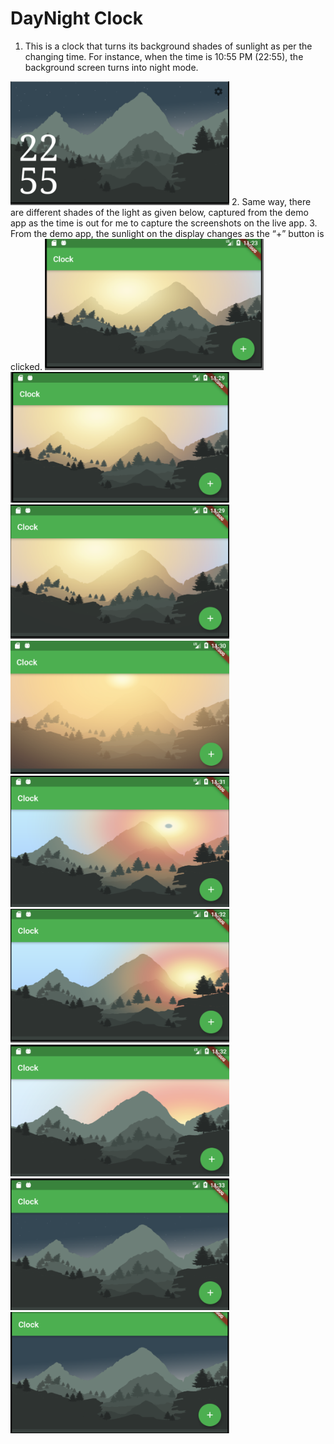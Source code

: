 # DayNight Clock

1.	This is a clock that turns its background shades of sunlight as per the changing time.
For instance, when the time is 10:55 PM (22:55), the background screen turns into night mode.

<img src='NightMode.PNG' width='350'>
2.	Same way, there are different shades of the light as given below, captured from the demo app as the time is out for me to capture the screenshots on the live app.
3.	From the demo app, the sunlight on the display changes as the “+” button is clicked.

<img src='Sunrise2.PNG' width='350'>


<img src='Sunrise3.PNG' width='350'>


<img src='Sunrise4.PNG' width='350'>

<img src='Sunrise5.PNG' width='350'>

<img src='Sunset1.PNG' width='350'>

<img src='Sunset2.PNG' width='350'>

<img src='Sunset3.PNG' width='350'>

<img src='Night1.PNG' width='350'>
<img src='Night2.PNG' width='350'>
